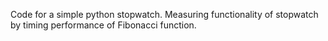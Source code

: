 Code for a simple python stopwatch. 
Measuring functionality of stopwatch by timing performance of Fibonacci function. 
